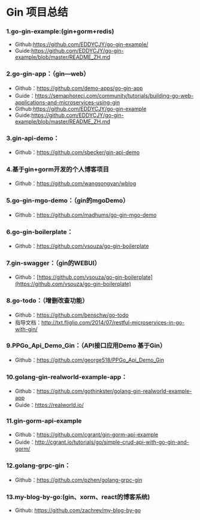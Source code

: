 

# Gin 项目总结

### 1.go-gin-example:(gin+gorm+redis)

  - Github:https://github.com/EDDYCJY/go-gin-example/
  - Guide:https://github.com/EDDYCJY/go-gin-example/blob/master/README_ZH.md

### 2.go-gin-app：（gin—web）

  - Github：https://github.com/demo-apps/go-gin-app
  - Guide：https://semaphoreci.com/community/tutorials/building-go-web-applications-and-microservices-using-gin
  - Github:https://github.com/EDDYCJY/go-gin-example
  - Guide:https://github.com/EDDYCJY/go-gin-example/blob/master/README_ZH.md
  
### 3.gin-api-demo：

  - Github：https://github.com/sbecker/gin-api-demo
  
### 4.基于gin+gorm开发的个人博客项目

  - Github：https://github.com/wangsongyan/wblog
  
### 5.go-gin-mgo-demo：（gin的mgoDemo）

  - Github：https://github.com/madhums/go-gin-mgo-demo
  
### 6.go-gin-boilerplate：

  - Github：https://github.com/vsouza/go-gin-boilerplate
  
### 7.gin-swagger：（gin的WEBUI）

  - Github：[https://github.com/vsouza/go-gin-boilerplate](https://github.com/vsouza/go-gin-boilerplate)
  
### 8.go-todo：（增删改查功能）

  - Github：https://github.com/benschw/go-todo
  - 指导文档：http://txt.fliglio.com/2014/07/restful-microservices-in-go-with-gin/
  
### 9.PPGo_Api_Demo_Gin：（API接口应用Demo 基于Gin）

  - Github：https://github.com/george518/PPGo_Api_Demo_Gin
  
### 10.golang-gin-realworld-example-app：

  - Github：https://github.com/gothinkster/golang-gin-realworld-example-app
  - Guide：https://realworld.io/
  
### 11.gin-gorm-api-example

  - Github：https://github.com/cgrant/gin-gorm-api-example
  - Guide：http://cgrant.io/tutorials/go/simple-crud-api-with-go-gin-and-gorm/
  
### 12.golang-grpc-gin：

  - Github：https://github.com/pzhen/golang-grpc-gin 
  
### 13.my-blog-by-go:(gin、xorm、react的博客系统)

  - Github: https://github.com/zachrey/my-blog-by-go













